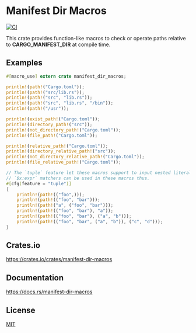 Manifest Dir Macros
====================

[![CI](https://github.com/magiclen/manifest-dir-macros/actions/workflows/ci.yml/badge.svg)](https://github.com/magiclen/manifest-dir-macros/actions/workflows/ci.yml)

This crate provides function-like macros to check or operate paths relative to **CARGO_MANIFEST_DIR** at compile time.

## Examples

```rust
#[macro_use] extern crate manifest_dir_macros;

println!(path!("Cargo.toml"));
println!(path!("src/lib.rs"));
println!(path!("src", "lib.rs"));
println!(path!("src", "lib.rs", "/bin"));
println!(path!("/usr"));

println!(exist_path!("Cargo.toml"));
println!(directory_path!("src"));
println!(not_directory_path!("Cargo.toml"));
println!(file_path!("Cargo.toml"));

println!(relative_path!("Cargo.toml"));
println!(directory_relative_path!("src"));
println!(not_directory_relative_path!("Cargo.toml"));
println!(file_relative_path!("Cargo.toml"));

// The `tuple` feature let these macros support to input nested literal string tuples, which is useful when you want to use these macros inside a `macro_rule!` macro and concatenate with other literal strings.
// `$x:expr` matchers can be used in these macros thus.
#[cfg(feature = "tuple")]
{
    println!(path!(("foo",)));
    println!(path!(("foo", "bar")));
    println!(path!("a", ("foo", "bar")));
    println!(path!(("foo", "bar"), "a"));
    println!(path!(("foo", "bar"), ("a", "b")));
    println!(path!(("foo", "bar", ("a", "b")), ("c", "d")));
}
```

## Crates.io

https://crates.io/crates/manifest-dir-macros

## Documentation

https://docs.rs/manifest-dir-macros

## License

[MIT](LICENSE)
